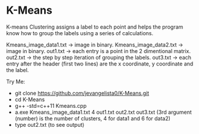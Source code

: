 # K-Means
K-means Clustering assigns a label to each point and helps the program know how to group the labels using a series of calculations.

Kmeans_image_data1.txt -> image in binary.
Kmeans_image_data2.txt -> image in binary.
out1.txt -> each entry is a point in the 2 dimentional matrix.
out2.txt -> the step by step iteration of grouping the labels.
out3.txt -> each entry after the header (first two lines) are the x coordinate, y coordinate and the label.

Try Me:
  - git clone https://github.com/jevangelista0/K-Means.git
  - cd K-Means
  - g++ -std=c++11 Kmeans.cpp
  - a.exe Kmeans_image_data1.txt 4 out1.txt out2.txt out3.txt
      (3rd argument (number) is the number of clusters, 4 for data1 and 6 for data2)
  - type out2.txt (to see output)
